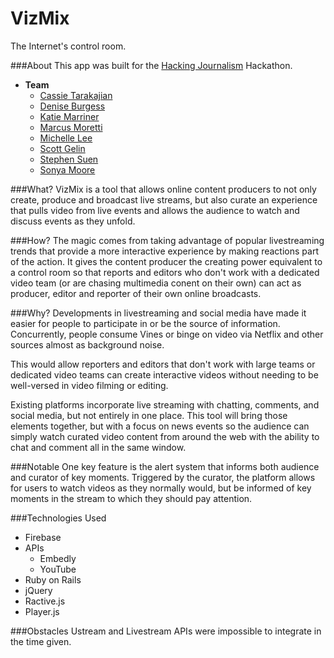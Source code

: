 # VizMix
The Internet's control room.

###About
This app was built for the [Hacking Journalism](http://hackingjournalism.com) Hackathon.
* **Team**
  - [Cassie Tarakajian](http://github.com/catarak)
  - [Denise Burgess](http://github.com/deniseb89)
  - [Katie Marriner](http://github.com/katiemarriner)
  - [Marcus Moretti](http://github.com/imwm)
  - [Michelle Lee](http://github.com/myhlee)
  - [Scott Gelin](http://github.com/scottgelin)
  - [Stephen Suen](http://github.com/s2tephen)
  - [Sonya Moore](http://github.com/sonyamo)

###What?
VizMix is a tool that allows online content producers to not only create, produce and broadcast live streams, but also curate an experience that pulls video from live events and allows the audience to watch and discuss events as they unfold.

###How?
The magic comes from taking advantage of popular livestreaming trends that provide a more interactive experience by making reactions part of the action. It gives the content producer the creating power equivalent to a control room so that reports and editors who don't work with a dedicated video team (or are chasing multimedia conent on their own) can act as producer, editor and reporter of their own online broadcasts.

###Why?
Developments in livestreaming and social media have made it easier for people to participate in or be the source of information. Concurrently, people consume Vines or binge on video via Netflix and other sources almost as background noise. 

This would allow reporters and editors that don't work with large teams or dedicated video teams can create interactive videos without needing to be well-versed in video filming or editing.

Existing platforms incorporate live streaming with chatting, comments, and social media, but not entirely in one place. This tool will bring those elements together, but with a focus on news events so the audience can simply watch curated video content from around the web with the ability to chat and comment all in the same window.

###Notable
One key feature is the alert system that informs both audience and curator of key moments. Triggered by the curator, the platform allows for users to watch videos as they normally would, but be informed of key moments in the stream to which they should pay attention.

###Technologies Used
- Firebase
- APIs  
  - Embedly
  - YouTube
- Ruby on Rails
- jQuery
- Ractive.js
- Player.js

###Obstacles
Ustream and Livestream APIs were impossible to integrate in the time given.

